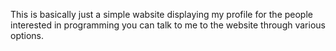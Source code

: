This is basically just a simple wabsite displaying my profile for the people interested in programming you can talk to me to the website through various options.
